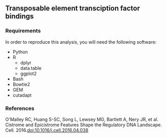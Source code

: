 ## Transposable element transciption factor bindings

### Requirements

In order to reproduce this analysis, you will need the following software:

* Python  
* R  
	* dplyr  
	* data.table  
	* ggplot2  
* Bash  
* Bowtie2  
* GEM  
* cutadapt  

### References

O'Malley RC, Huang S-SC, Song L, Lewsey MG, Bartlett A, Nery JR, et al. Cistrome and Epicistrome Features Shape the Regulatory DNA Landscape. Cell. 2016.[doi:10.1016/j.cell.2016.04.038](http://dx.doi.org/10.1016/j.cell.2016.04.038)
